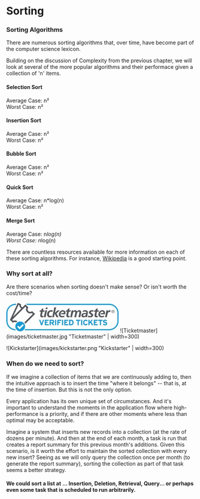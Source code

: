 # Sorting

### Sorting Algorithms

There are numerous sorting algorithms that, over time, have become part of the computer science lexicon.

Building on the discussion of Complexity from the previous chapter, we will look at several of the more popular algorithms and their performace given a collection of 'n' items.

#### Selection Sort
Average Case: n² <br/>
Worst Case: n²

#### Insertion Sort
Average Case: n² <br/>
Worst Case: n²


#### Bubble Sort
Average Case: n² <br/>
Worst Case: n²


#### Quick Sort
Average Case: n*log(n) <br/>
Worst Case: n²


#### Merge Sort
Average Case: n*log(n) <br/>
Worst Case: n*log(n)


There are countless resources available for more information on each of these sorting algorithms. For instance, [Wikipedia](https://en.wikipedia.org/wiki/Sorting_algorithm) is a good starting point.


### Why sort at all?

Are there scenarios when sorting doesn't make sense? Or isn't worth the cost/time?

<img alt="Ticketmaster" src="images/ticketmaster.jpg" width="300" />
![Ticketmaster](images/ticketmaster.jpg "Ticketmaster" | width=300)

![Kickstarter](images/kickstarter.png "Kickstarter" | width=300)


### When do we need to sort?

If we imagine a collection of items that we are continuously adding to, then the intuitive approach is to insert the time "where it belongs" -- that is, at the time of insertion. But this is not the only option.

Every application has its own unique set of circumstances. And it's important to understand the moments in the application flow where high-performance is a priority, and if there are other moments where less than optimal may be acceptable.

Imagine a system that inserts new records into a collection (at the rate of dozens per minute). And then at the end of each month, a task is run that creates a report summary for this previous month's additions. Given this scenario, is it worth the effort to maintain the sorted collection with every new insert? Seeing as we will only query the collection once per month (to generate the report summary), sorting the collection as part of that task seems a better strategy.

#### We could sort a list at ... Insertion, Deletion, Retrieval, Query... or perhaps even some task that is scheduled to run arbitrarily.